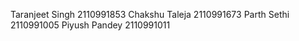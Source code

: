 Taranjeet Singh 2110991853
Chakshu Taleja 2110991673
Parth Sethi 2110991005
Piyush Pandey 2110991011
